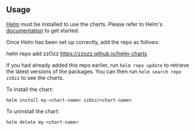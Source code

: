 ## Usage

[Helm](https://helm.sh) must be installed to use the charts.  Please refer to
Helm's [documentation](https://helm.sh/docs) to get started.

Once Helm has been set up correctly, add the repo as follows:

  helm repo add zzOzz https://zzozz.github.io/helm-charts

If you had already added this repo earlier, run `helm repo update` to retrieve
the latest versions of the packages.  You can then run `helm search repo
zzOzz` to see the charts.

To install the <chart-name> chart:

    helm install my-<chart-name> zzOzz/<chart-name>

To uninstall the chart:

    helm delete my-<chart-name>
